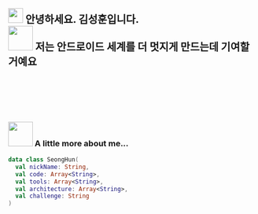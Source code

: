 
<h2> 
  <img src="https://emojis.slackmojis.com/emojis/images/1531849430/4246/blob-sunglasses.gif?1531849430" width="30"/>
  안녕하세요. 김성훈입니다. <br/>
  <img src="https://media.giphy.com/media/mGcNjsfWAjY5AEZNw6/giphy.gif" width="50">
  저는 안드로이드 세계를 더 멋지게 만드는데 기여할거예요
</h2>


<br/>
<br/>
<br/>
<br/>

### <img src="https://media.giphy.com/media/VgCDAzcKvsR6OM0uWg/giphy.gif" width="50"> A little more about me... 


```kotlin
data class SeongHun(
  val nickName: String,
  val code: Array<String>,
  val tools: Array<String>,
  val architecture: Array<String>,
  val challenge: String
)

```



<br/>
<br/>
<br/>
<br/>
<br/>
<br/>
<br/>
